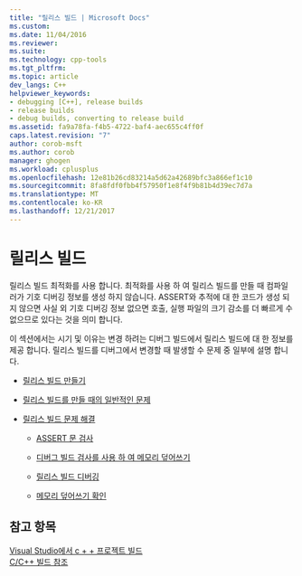 ```yaml
---
title: "릴리스 빌드 | Microsoft Docs"
ms.custom: 
ms.date: 11/04/2016
ms.reviewer: 
ms.suite: 
ms.technology: cpp-tools
ms.tgt_pltfrm: 
ms.topic: article
dev_langs: C++
helpviewer_keywords:
- debugging [C++], release builds
- release builds
- debug builds, converting to release build
ms.assetid: fa9a78fa-f4b5-4722-baf4-aec655c4ff0f
caps.latest.revision: "7"
author: corob-msft
ms.author: corob
manager: ghogen
ms.workload: cplusplus
ms.openlocfilehash: 12e81b26cd83214a5d62a42689bfc3a866ef1c10
ms.sourcegitcommit: 8fa8fdf0fbb4f57950f1e8f4f9b81b4d39ec7d7a
ms.translationtype: MT
ms.contentlocale: ko-KR
ms.lasthandoff: 12/21/2017
---
```

# <a name="release-builds"></a>릴리스 빌드
릴리스 빌드 최적화를 사용 합니다. 최적화를 사용 하 여 릴리스 빌드를 만들 때 컴파일러가 기호 디버깅 정보를 생성 하지 않습니다. ASSERT와 추적에 대 한 코드가 생성 되지 않으면 사실 외 기호 디버깅 정보 없으면 호출, 실행 파일의 크기 감소를 더 빠르게 수 없으므로 있다는 것을 의미 합니다.  
  
 이 섹션에서는 시기 및 이유는 변경 하려는 디버그 빌드에서 릴리스 빌드에 대 한 정보를 제공 합니다. 릴리스 빌드를 디버그에서 변경할 때 발생할 수 문제 중 일부에 설명 합니다.  
  
-   [릴리스 빌드 만들기](../../build/reference/how-to-create-a-release-build.md)  
  
-   [릴리스 빌드를 만들 때의 일반적인 문제](../../build/reference/common-problems-when-creating-a-release-build.md)  
  
-   [릴리스 빌드 문제 해결](../../build/reference/fixing-release-build-problems.md)  
  
    -   [ASSERT 문 검사](../../build/reference/using-verify-instead-of-assert.md)  
  
    -   [디버그 빌드 검사를 사용 하 여 메모리 덮어쓰기](../../build/reference/using-the-debug-build-to-check-for-memory-overwrite.md)  
  
    -   [릴리스 빌드 디버깅](../../build/reference/how-to-debug-a-release-build.md)  
  
    -   [메모리 덮어쓰기 확인](../../build/reference/checking-for-memory-overwrites.md)  
  
## <a name="see-also"></a>참고 항목  
 [Visual Studio에서 c + + 프로젝트 빌드](../../ide/building-cpp-projects-in-visual-studio.md)   
 [C/C++ 빌드 참조](../../build/reference/c-cpp-building-reference.md)